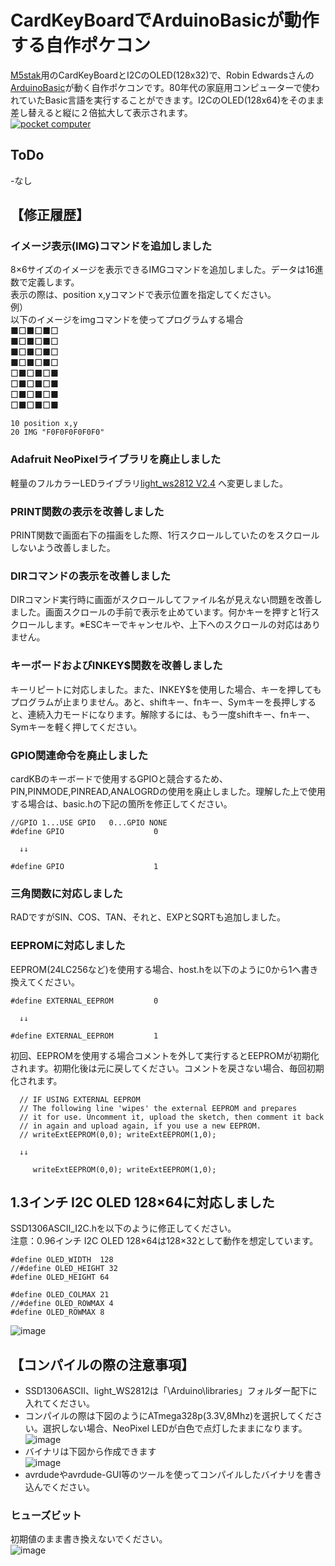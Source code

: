 # CardKeyBoardでArduinoBasicが動作する自作ポケコン
[M5stak](https://m5stack.com/)用のCardKeyBoardとI2CのOLED(128x32)で、Robin Edwardsさんの[ArduinoBasic](https://github.com/robinhedwards/ArduinoBASIC)が動く自作ポケコンです。80年代の家庭用コンピューターで使われていたBasic言語を実行することができます。I2CのOLED(128x64)をそのまま差し替えると縦に２倍拡大して表示されます。<br>
[![pocket computer](./img/img001.jpg)](https://youtu.be/O71nmI2AG5k)

## ToDo
-なし

## 【修正履歴】
### イメージ表示(IMG)コマンドを追加しました
8×6サイズのイメージを表示できるIMGコマンドを追加しました。データは16進数で定義します。<br>
表示の際は、position x,yコマンドで表示位置を指定してください。<br>
例）<br>
以下のイメージをimgコマンドを使ってプログラムする場合<br>
■□■□■□<br>
■□■□■□<br>
■□■□■□<br>
■□■□■□<br>
□■□■□■<br>
□■□■□■<br>
□■□■□■<br>
□■□■□■<br>
```
10 position x,y
20 IMG "F0F0F0F0F0F0"
```
### Adafruit NeoPixelライブラリを廃止しました
軽量のフルカラーLEDライブラリ[light_ws2812 V2.4](https://github.com/cpldcpu/light_ws2812) へ変更しました。

### PRINT関数の表示を改善しました
PRINT関数で画面右下の描画をした際、1行スクロールしていたのをスクロールしないよう改善しました。

### DIRコマンドの表示を改善しました
DIRコマンド実行時に画面がスクロールしてファイル名が見えない問題を改善しました。画面スクロールの手前で表示を止めています。何かキーを押すと1行スクロールします。※ESCキーでキャンセルや、上下へのスクロールの対応はありません。

### キーボードおよびINKEY$関数を改善しました
キーリピートに対応しました。また、INKEY$を使用した場合、キーを押してもプログラムが止まりません。あと、shiftキー、fnキー、Symキーを長押しすると、連続入力モードになります。解除するには、もう一度shiftキー、fnキー、Symキーを軽く押してください。

### GPIO関連命令を廃止しました
cardKBのキーボードで使用するGPIOと競合するため、PIN,PINMODE,PINREAD,ANALOGRDの使用を廃止しました。理解した上で使用する場合は、basic.hの下記の箇所を修正してください。<br>
```
//GPIO 1...USE GPIO   0...GPIO NONE
#define GPIO                    0

  ↓↓

#define GPIO                    1
```

### 三角関数に対応しました
RADですがSIN、COS、TAN、それと、EXPとSQRTも追加しました。

### EEPROMに対応しました
EEPROM(24LC256など)を使用する場合、host.hを以下のように0から1へ書き換えてください。<br>
```
#define EXTERNAL_EEPROM         0

  ↓↓

#define EXTERNAL_EEPROM         1
```
初回、EEPROMを使用する場合コメントを外して実行するとEEPROMが初期化されます。初期化後は元に戻してください。コメントを戻さない場合、毎回初期化されます。
```
  // IF USING EXTERNAL EEPROM
  // The following line 'wipes' the external EEPROM and prepares
  // it for use. Uncomment it, upload the sketch, then comment it back
  // in again and upload again, if you use a new EEPROM.
  // writeExtEEPROM(0,0); writeExtEEPROM(1,0);

  ↓↓

     writeExtEEPROM(0,0); writeExtEEPROM(1,0);
```
## 1.3インチ I2C OLED 128×64に対応しました
SSD1306ASCII_I2C.hを以下のように修正してください。<br>
注意：0.96インチ I2C OLED 128×64は128×32として動作を想定しています。<br>
```
#define OLED_WIDTH  128
//#define OLED_HEIGHT 32
#define OLED_HEIGHT 64

#define OLED_COLMAX 21
//#define OLED_ROWMAX 4
#define OLED_ROWMAX 8
```
![image](./img/img011.jpg)

## 【コンパイルの際の注意事項】
- SSD1306ASCII、light_WS2812は「\Arduino\libraries」フォルダー配下に入れてください。
- コンパイルの際は下図のようにATmega328p(3.3V,8Mhz)を選択してください。選択しない場合、NeoPixel LEDが白色で点灯したままになります。<br>![image](./img/img002.PNG)<br>
- バイナリは下図から作成できます<br>![image](./img/img003.PNG)<br>
- avrdudeやavrdude-GUI等のツールを使ってコンパイルしたバイナリを書き込んでください。

### ヒューズビット
初期値のまま書き換えないでください。<br>
![image](./img/img004.PNG)<br>


